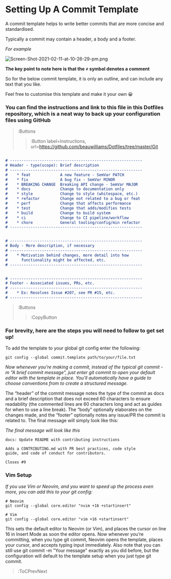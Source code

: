 # Setting Up A Commit Template

A commit template helps to write better commits that are more concise and standardised.

Typically a commit may contain a header, a body and a footer.

*For example*

![Screen-Shot-2021-02-11-at-10-26-29-pm.png](https://i.ibb.co/BzgCFg4/Screen-Shot-2021-02-11-at-10-26-29-pm.png)

**The key point to note here is that the** `#` **symbol denotes a comment**

So for the below commit template, it is only an outline, and can include any text that you like.

Feel free to customise this template and make it your own 😀


### You can find the instructions and link to this file in this Dotfiles repository, which is a neat way to back up your configuration files using GitHub
> :Buttons
> > :Button label=Instructions, url=https://github.com/beauwilliams/Dotfiles/tree/master/Git


```md | Commit Template

# ----------------------------------------------------------
# Header - type(scope): Brief description
# ----------------------------------------------------------
#    * feat             A new feature - SemVar PATCH
#    * fix              A bug fix - SemVar MINOR
#    * BREAKING CHANGE  Breaking API change - SemVar MAJOR
#    * docs             Change to documentation only
#    * style            Change to style (whitespace, etc.)
#    * refactor         Change not related to a bug or feat
#    * perf             Change that affects performance
#    * test             Change that adds/modifies tests
#    * build            Change to build system
#    * ci               Change to CI pipeline/workflow
#    * chore            General tooling/config/min refactor
# ----------------------------------------------------------


# ----------------------------------------------------------
# Body - More description, if necessary
# ----------------------------------------------------------
#    * Motivation behind changes, more detail into how
#      functionality might be affected, etc.
# ----------------------------------------------------------


# ----------------------------------------------------------
# Footer - Associated issues, PRs, etc.
# ----------------------------------------------------------
#    * Ex: Resolves Issue #207, see PR #15, etc.
# ----------------------------------------------------------
```
> :Buttons
> > :CopyButton


### For brevity, here are the steps you will need to follow to get set up!

To add the template to your global git config enter the following:

```
git config --global commit.template path/to/your/file.txt
```

*Now whenever you’re making a commit, instead of the typical git commit -m "A brief commit message", just enter git commit to open your default editor with the template in place. You’ll automatically have a guide to choose conventions from to create a structured message.*

The “header” of the commit message notes the type of the commit as docs and a brief description that does not exceed 60 characters to ensure readability (the commented lines are 60 characters long and act as guides for when to use a line break). The “body” optionally elaborates on the changes made, and the “footer” optionally notes any issue/PR the commit is related to. The final message will simply look like this:

*The final message will look like this*

```
docs: Update README with contributing instructions

Adds a CONTRIBUTING.md with PR best practices, code style
guide, and code of conduct for contributors.

Closes #9
```
### Vim Setup

*If you use Vim or Neovim, and you want to speed up the process even more, you can add this to your git config:*

```
# Neovim
git config --global core.editor "nvim +16 +startinsert"

# Vim
git config --global core.editor "vim +16 +startinsert"
```

This sets the default editor to Neovim (or Vim), and places the cursor on line 16 in Insert Mode as soon the editor opens. Now whenever you’re committing, when you type git commit, Neovim opens the template, places your cursor, and accepts typing input immediately. Also note that you can still use git commit -m "Your message" exactly as you did before, but the configuration will default to the template setup when you just type git commit.


> :ToCPrevNext
